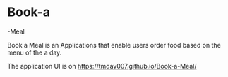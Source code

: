 # Book-a
-Meal

Book a Meal is an Applications that enable users order food based on the menu of the a day.

The application UI is on https://tmdav007.github.io/Book-a-Meal/
